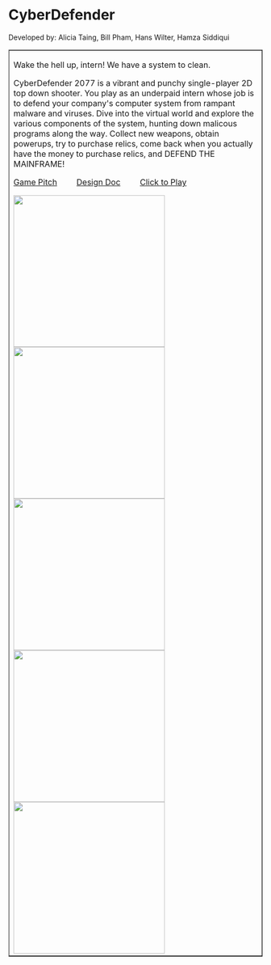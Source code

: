 # CyberDefender
Developed by: Alicia Taing, Bill Pham, Hans Wilter, Hamza Siddiqui

<table border="1">
  <tr>
    <td>
      <p>Wake the hell up, intern! We have a system to clean.</p>
      <p>
      CyberDefender 2077 is a vibrant and punchy single-player 2D top down shooter. You play as an underpaid intern whose job 
      is to defend your company's computer system from rampant malware and viruses. Dive into the virtual world and explore
      the various components of the system, hunting down malicous programs along the way. Collect new weapons, obtain powerups, 
      try to purchase relics, come back when you actually have the money to purchase relics, and DEFEND THE MAINFRAME!
      </p>
      <p>
      <a href="https://drive.google.com/file/d/1y8z2b_yCWGG8tLa2mdrogX4li4_Tcz_K/view?usp=sharing">Game Pitch</a>
      &nbsp; &nbsp; &nbsp; &nbsp;
      <a href="https://drive.google.com/file/d/1QL78kB5bE7pQIXlTfQzvuOvnWEBeuxlR/view?usp=sharing">Design Doc</a>
      &nbsp; &nbsp; &nbsp; &nbsp;
      <a href="https://hanswilter.github.io/CyberDefender/">Click to Play</a><br/>
      <p></p>
      <p></p>
      <img border="0" src="https://drive.google.com/uc?id=1JtNbelgpdHEmq-58KuFg_uvN8HkEHQjt" width="300px"/>
      <img border="0" src="https://drive.google.com/uc?id=17-toItVDvc7gUVL-3ChpbkPB1JG1h9wC" width="300px"/>
      <img border="0" src="https://drive.google.com/uc?id=1nz_egkPAYTmW8Jg8vGSfXEscqtMJN9Ai" width="300px"/>
      <img border="0" src="https://drive.google.com/uc?id=1_-pC3MWjHt_n53Vi0z4MM6Zz4SPUAbWK" width="300px"/>
      <img border="0" src="https://drive.google.com/uc?id=1mYJ61zL9YPSX0SGqfVaotBnMA04dXh5U" width="300px"/>
    </td>
  </tr>
</table>
